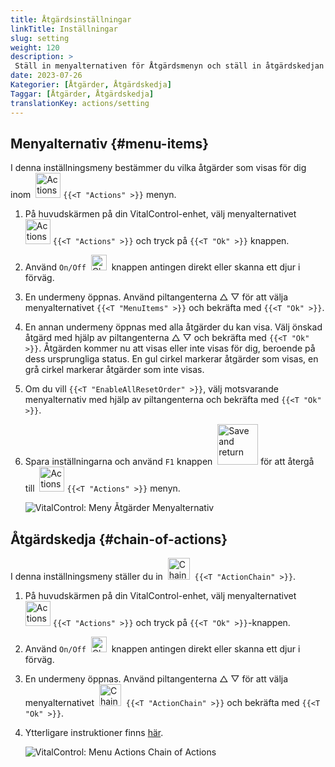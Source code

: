 ```yaml
---
title: Åtgärdsinställningar
linkTitle: Inställningar
slug: setting
weight: 120
description: >
 Ställ in menyalternativen för Åtgärdsmenyn och ställ in åtgärdskedjan
date: 2023-07-26
Kategorier: [Åtgärder, Åtgärdskedja]
Taggar: [Åtgärder, Åtgärdskedja]
translationKey: actions/setting
---
```

## Menyalternativ {#menu-items}

I denna inställningsmeny bestämmer du vilka åtgärder som visas för dig inom &nbsp;<img src="/icons/actions.svg" width="40" align="bottom" alt="Actions" /> `{{<T "Actions" >}}` menyn.

1. På huvudskärmen på din VitalControl-enhet, välj menyalternativet &nbsp;<img src="/icons/actions.svg" width="40" align="bottom" alt="Actions" /> `{{<T "Actions" >}}` och tryck på `{{<T "Ok" >}}` knappen.

2. Använd `On/Off` &nbsp;<img src="/icons/gear.svg" width="25" align="bottom" alt="Chain of actions" />&nbsp; knappen antingen direkt eller skanna ett djur i förväg.

3. En undermeny öppnas. Använd piltangenterna △ ▽ för att välja menyalternativet `{{<T "MenuItems" >}}` och bekräfta med `{{<T "Ok" >}}`.

4. En annan undermeny öppnas med alla åtgärder du kan visa. Välj önskad åtgärd med hjälp av piltangenterna △ ▽ och bekräfta med `{{<T "Ok" >}}`. Åtgärden kommer nu att visas eller inte visas för dig, beroende på dess ursprungliga status. En gul cirkel markerar åtgärder som visas, en grå cirkel markerar åtgärder som inte visas.

5. Om du vill `{{<T "EnableAllResetOrder" >}}`, välj motsvarande menyalternativ med hjälp av piltangenterna och bekräfta med `{{<T "Ok" >}}`.

6. Spara inställningarna och använd `F1` knappen &nbsp;<img src="/icons/footer/save_exit.svg" width="65" align="bottom" alt="Save and return" /> för att återgå till &nbsp;<img src="/icons/actions.svg" width="40" align="bottom" alt="Actions" /> `{{<T "Actions" >}}` menyn.

    ![VitalControl: Meny Åtgärder Menyalternativ](../images/menu.png "Menyalternativ")

## Åtgärdskedja {#chain-of-actions}

I denna inställningsmeny ställer du in &nbsp;<img src="/icons/actions/action-chain.svg" width="35" align="bottom" alt="Chain of actions" />&nbsp; `{{<T "ActionChain" >}}`.

1. På huvudskärmen på din VitalControl-enhet, välj menyalternativet &nbsp;<img src="/icons/actions.svg" width="40" align="bottom" alt="Actions" /> `{{<T "Actions" >}}` och tryck på `{{<T "Ok" >}}`-knappen.

2. Använd `On/Off` &nbsp;<img src="/icons/gear.svg" width="25" align="bottom" alt="Chain of actions" />&nbsp; knappen antingen direkt eller skanna ett djur i förväg.

3. En undermeny öppnas. Använd piltangenterna △ ▽ för att välja menyalternativet &nbsp;<img src="/icons/actions/action-chain.svg" width="35" align="bottom" alt="Chain of actions" />&nbsp; `{{<T "ActionChain" >}}` och bekräfta med `{{<T "Ok" >}}`.

4. Ytterligare instruktioner finns [här](/sv/docs/chain-of-actions/#set-chain-of-actions).

    ![VitalControl: Menu Actions Chain of Actions](../images/chainofactions.png "Chain of Actions")
